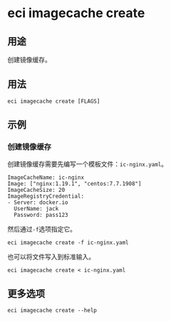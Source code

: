 # eci imagecache create

## 用途
创建镜像缓存。

## 用法
```
eci imagecache create [FLAGS]
```

## 示例
### 创建镜像缓存
创建镜像缓存需要先编写一个模板文件：`ic-nginx.yaml`。
```
ImageCacheName: ic-nginx
Image: ["nginx:1.19.1", "centos:7.7.1908"]
ImageCacheSize: 20
ImageRegistryCredential:
- Server: docker.io
  UserName: jack
  Password: pass123
```

然后通过`-f`选项指定它。
```
eci imagecache create -f ic-nginx.yaml
```

也可以将文件写入到标准输入。
```
eci imagecache create < ic-nginx.yaml
```

## 更多选项
```
eci imagecache create --help
```

